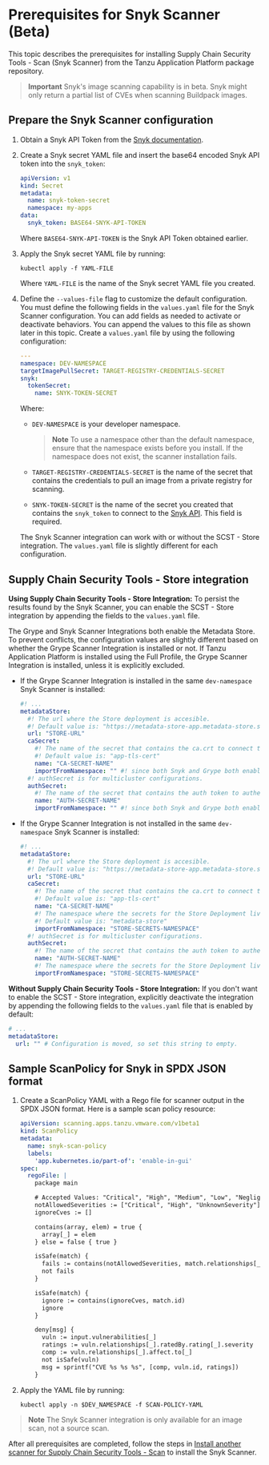 # Prerequisites for Snyk Scanner (Beta)

This topic describes the prerequisites for installing Supply Chain Security Tools - Scan (Snyk Scanner) from the Tanzu Application Platform package repository.

>**Important** Snyk's image scanning capability is in beta. Snyk might only return a partial list of CVEs when scanning Buildpack images.

## <a id="prerecs"></a> Prepare the Snyk Scanner configuration

1. Obtain a Snyk API Token from the [Snyk documentation](https://docs.snyk.io/snyk-cli/authenticate-the-cli-with-your-account).

2. Create a Snyk secret YAML file and insert the base64 encoded Snyk API token into the `snyk_token`:

    ```yaml
    apiVersion: v1
    kind: Secret
    metadata:
      name: snyk-token-secret
      namespace: my-apps
    data:
      snyk_token: BASE64-SNYK-API-TOKEN
    ```

    Where `BASE64-SNYK-API-TOKEN` is the Snyk API Token obtained earlier.

3. Apply the Snyk secret YAML file by running:

    ```console
    kubectl apply -f YAML-FILE
    ```

    Where `YAML-FILE` is the name of the Snyk secret YAML file you created.

4. Define the `--values-file` flag to customize the default configuration. You must define the following fields in the `values.yaml` file for the Snyk Scanner configuration. You can add fields as needed to activate or deactivate behaviors. You can append the values to this file as shown later in this topic. Create a `values.yaml` file by using the following configuration:

    ```yaml
    ---
    namespace: DEV-NAMESPACE
    targetImagePullSecret: TARGET-REGISTRY-CREDENTIALS-SECRET
    snyk:
      tokenSecret:
        name: SNYK-TOKEN-SECRET
    ```

    Where:

    - `DEV-NAMESPACE` is your developer namespace.

        >**Note** To use a namespace other than the default namespace, ensure that the namespace exists before you install. If the namespace does not exist, the scanner installation fails.

    - `TARGET-REGISTRY-CREDENTIALS-SECRET` is the name of the secret that contains the credentials to pull an image from a private registry for scanning.

    - `SNYK-TOKEN-SECRET` is the name of the secret you created that contains the `snyk_token` to connect to the [Snyk API](https://docs.snyk.io/snyk-cli/configure-the-snyk-cli#environment-variables). This field is required.

    The Snyk Scanner integration can work with or without the SCST - Store integration. The `values.yaml` file is slightly different for each configuration.

## <a id="store-integration"></a> Supply Chain Security Tools - Store integration

**Using Supply Chain Security Tools - Store Integration:** To persist the results found by the Snyk Scanner, you can enable the SCST - Store integration by appending the fields to the `values.yaml` file.

The Grype and Snyk Scanner Integrations both enable the Metadata Store. To prevent conflicts, the configuration values are slightly different based on whether the Grype Scanner Integration is installed or not. If Tanzu Application Platform is installed using the Full Profile, the Grype Scanner Integration is installed, unless it is explicitly excluded.

- If the Grype Scanner Integration is installed in the same `dev-namespace` Snyk Scanner is installed:

    ```yaml
    #! ...
    metadataStore:
      #! The url where the Store deployment is accesible.
      #! Default value is: "https://metadata-store-app.metadata-store.svc.cluster.local:8443"
      url: "STORE-URL"
      caSecret:
        #! The name of the secret that contains the ca.crt to connect to the Store Deployment.
        #! Default value is: "app-tls-cert"
        name: "CA-SECRET-NAME"
        importFromNamespace: "" #! since both Snyk and Grype both enable store, one must leave importFromNamespace blank
      #! authSecret is for multicluster configurations.
      authSecret:
        #! The name of the secret that contains the auth token to authenticate to the Store Deployment.
        name: "AUTH-SECRET-NAME"
        importFromNamespace: "" #! since both Snyk and Grype both enable store, one must leave importFromNamespace blank
    ```

- If the Grype Scanner Integration is not installed in the same `dev-namespace` Snyk Scanner is installed:

    ```yaml
    #! ...
    metadataStore:
      #! The url where the Store deployment is accesible.
      #! Default value is: "https://metadata-store-app.metadata-store.svc.cluster.local:8443"
      url: "STORE-URL"
      caSecret:
        #! The name of the secret that contains the ca.crt to connect to the Store Deployment.
        #! Default value is: "app-tls-cert"
        name: "CA-SECRET-NAME"
        #! The namespace where the secrets for the Store Deployment live.
        #! Default value is: "metadata-store"
        importFromNamespace: "STORE-SECRETS-NAMESPACE"
      #! authSecret is for multicluster configurations.
      authSecret:
        #! The name of the secret that contains the auth token to authenticate to the Store Deployment.
        name: "AUTH-SECRET-NAME"
        #! The namespace where the secrets for the Store Deployment live.
        importFromNamespace: "STORE-SECRETS-NAMESPACE"
    ```

**Without Supply Chain Security Tools - Store Integration:** If you don't want to enable the SCST - Store integration, explicitly deactivate the integration by appending the following fields to the `values.yaml` file that is enabled by default:

```yaml
# ...
metadataStore:
  url: "" # Configuration is moved, so set this string to empty.
```

## <a id="snyk-scan-policy"></a> Sample ScanPolicy for Snyk in SPDX JSON format

1. Create a ScanPolicy YAML with a Rego file for scanner output in the SPDX JSON format. Here is a sample scan policy resource:

    ```yaml
    apiVersion: scanning.apps.tanzu.vmware.com/v1beta1
    kind: ScanPolicy
    metadata:
      name: snyk-scan-policy
      labels:
        'app.kubernetes.io/part-of': 'enable-in-gui'
    spec:
      regoFile: |
        package main

        # Accepted Values: "Critical", "High", "Medium", "Low", "Negligible", "UnknownSeverity"
        notAllowedSeverities := ["Critical", "High", "UnknownSeverity"]
        ignoreCves := []

        contains(array, elem) = true {
          array[_] = elem
        } else = false { true }

        isSafe(match) {
          fails := contains(notAllowedSeverities, match.relationships[_].ratedBy.rating[_].severity)
          not fails
        }

        isSafe(match) {
          ignore := contains(ignoreCves, match.id)
          ignore
        }

        deny[msg] {
          vuln := input.vulnerabilities[_]
          ratings := vuln.relationships[_].ratedBy.rating[_].severity
          comp := vuln.relationships[_].affect.to[_]
          not isSafe(vuln)
          msg = sprintf("CVE %s %s %s", [comp, vuln.id, ratings])
        }
    ```

1. Apply the YAML file by running:

    ```console
    kubectl apply -n $DEV_NAMESPACE -f SCAN-POLICY-YAML
    ```

>**Note** The Snyk Scanner integration is only available for an image scan, not a source scan.

After all prerequisites are completed, follow the steps in [Install another scanner for Supply Chain Security Tools - Scan](install-scanners.hbs.md) to install the Snyk Scanner.
